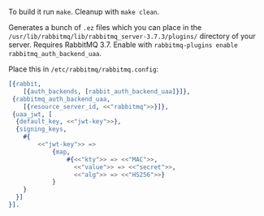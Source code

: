 To build it run `make`. Cleanup with `make clean`.

Generates a bunch of `.ez` files which you can place in the
`/usr/lib/rabbitmq/lib/rabbitmq_server-3.7.3/plugins/` directory of your server.
Requires RabbitMQ 3.7. Enable with `rabbitmq-plugins enable
rabbitmq_auth_backend_uaa`.

Place this in `/etc/rabbitmq/rabbitmq.config`:

```erlang
[{rabbit,
    [{auth_backends, [rabbit_auth_backend_uaa]}]},
 {rabbitmq_auth_backend_uaa,
    [{resource_server_id, <<"rabbitmq">>}]},
 {uaa_jwt, [
  {default_key, <<"jwt-key">>},
  {signing_keys,
    #{
        <<"jwt-key">> =>
            {map,
                #{<<"kty">> => <<"MAC">>,
                  <<"value">> => <<"secret">>,
                  <<"alg">> => <<"HS256">>}
            }
    }
  }]
}].
```
